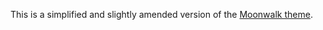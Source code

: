 This is a simplified and slightly amended version of the [Moonwalk theme](https://github.com/abhinavs/moonwalk).
